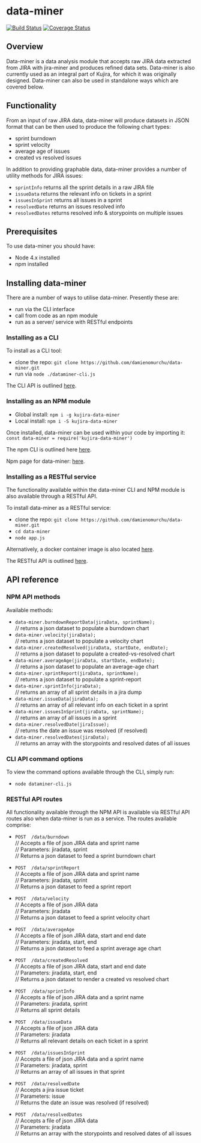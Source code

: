 ---
---

# data-miner #
[![Build Status](https://travis-ci.org/damienomurchu/data-miner.svg?branch=develop)](https://travis-ci.org/damienomurchu/data-miner)
[![Coverage Status](https://coveralls.io/repos/damienomurchu/data-miner/badge.svg?branch=develop)](https://coveralls.io/github/damienomurchu/data-miner?branch=develop)


## Overview ##

Data-miner is a data analysis module that accepts raw JIRA data extracted from JIRA with jira-miner and produces refined data sets. Data-miner is also currently used as an integral part of Kujira, for which it was originally designed. Data-miner can also be used in standalone ways which are covered below.


## Functionality ##

From an input of raw JIRA data, data-miner will produce datasets in JSON format that can be then used to produce the following chart types:

* sprint burndown
* sprint velocity
* average age of issues
* created vs resolved issues

<insert-screenshots-of-graphs-here>

In addition to providing graphable data, data-miner provides a number of utility methods for JIRA issues:

* `sprintInfo` returns all the sprint details in a raw JIRA file
* `issueData` returns the relevant info on tickets in a sprint
* `issuesInSprint` returns all issues in a sprint
* `resolvedDate` returns an issues resolved info
* `resolvedDates` returns resolved info & storypoints on multiple issues


## Prerequisites ##

To use data-miner you should have:

* Node 4.x installed <insert-links-to-installs>
* npm installed <insert-links-to-installs>


## Installing data-miner ##

There are a number of ways to utilise data-miner. Presently these are:

* run via the CLI interface
* call from code as an npm module
* run as a server/ service with RESTful endpoints


### Installing as a CLI ###

To install as a CLI tool:

* clone the repo: `git clone https://github.com/damienomurchu/data-miner.git`
* run via `node ./dataminer-cli.js`

The CLI API is outlined [here](#cli-api-command-options). 


### Installing as an NPM module ###

* Global install: `npm i -g kujira-data-miner`
* Local install: `npm i -S kujira-data-miner`

Once installed, data-miner can be used within your code by importing it:  
 `const data-miner = require('kujira-data-miner')`

The npm CLI is outlined here [here](#npm-api-methods). 

Npm page for data-miner: [here](https://www.npmjs.com/package/kujira-data-miner). 


### Installing as a RESTful service ###

The functionality available within the data-miner CLI and NPM module is also available through a RESTful API. 

To install data-miner as a RESTful service:

* clone the repo: `git clone https://github.com/damienomurchu/data-miner.git`
* `cd data-miner`
* `node app.js`

Alternatively, a docker container image is also located [here](https://hub.docker.com/r/kujiraproject/kujira/
).

The RESTful API is outlined [here](#restful-api-routes). 


## API reference ## 

### NPM API methods ###

Available methods:
* `data-miner.burndownReportData(jiraData, sprintName);`  
 // returns a json dataset to populate a burndown chart
* `data-miner.velocity(jiraData);`  
 // returns a json dataset to populate a velocity chart
* `data-miner.createdResolved(jiraData, startDate, endDate);`  
 // returns a json dataset to populate a created-vs-resolved chart
* `data-miner.averageAge(jiraData, startDate, endDate);`  
 // returns a json dataset to populate an average-age chart
* `data-miner.sprintReport(jiraData, sprintName);`  
 // returns a json dataset to populate a sprint-report
* `data-miner.sprintInfo(jiraData);`  
 // returns an array of all sprint details in a jira dump
* `data-miner.issueData(jiraData);`  
 // returns an array of all relevant info on each ticket in a sprint
* `data-miner.issuesInSprint(jiraData, sprintName);`  
 // returns an array of all issues in a sprint
* `data-miner.resolvedDate(jiraIssue);`  
 // returns the date an issue was resolved (if resolved)
* `data-miner.resolvedDates(jiraData);`  
 // returns an array with the storypoints and resolved dates of all issues


### CLI API command options ###

To view the command options available through the CLI, simply run:

* `node dataminer-cli.js`


### RESTful API routes ###

All functionality available through the NPM API is available via RESTful API routes also when data-miner is run as a service. The routes available comprise:

* `POST  /data/burndown`  
// Accepts a file of json JIRA data and sprint name  
// Parameters: jiradata, sprint  
// Returns a json dataset to feed a sprint burndown chart  

* `POST  /data/sprintReport`  
// Accepts a file of json JIRA data and sprint name  
// Parameters: jiradata, sprint  
// Returns a json dataset to feed a sprint report   

* `POST  /data/velocity`  
// Accepts a file of json JIRA data  
// Parameters: jiradata  
// Returns a json dataset to feed a sprint velocity chart  

* `POST  /data/averageAge`  
// Accepts a file of json JIRA data, start and end date  
// Parameters: jiradata, start, end  
// Returns a json dataset to feed a sprint average age chart  

* `POST  /data/createdResolved`  
// Accepts a file of json JIRA data, start and end date  
// Parameters: jiradata, start, end  
// Returns a json dataset to render a created vs resolved chart  

* `POST  /data/sprintInfo`  
// Accepts a file of json JIRA data and a sprint name  
// Parameters: jiradata, sprint  
// Returns all sprint details  

* `POST  /data/issueData`  
// Accepts a file of json JIRA data  
// Parameters: jiradata  
// Returns all relevant details on each ticket in a sprint  

* `POST  /data/issuesInSprint`  
// Accepts a file of json JIRA data and a sprint name  
// Parameters: jiradata, sprint  
// Returns an array of all issues in that sprint  

* `POST  /data/resolvedDate`  
// Accepts a jira issue ticket  
// Parameters: issue  
// Returns the date an issue was resolved (if resolved)  

* `POST  /data/resolvedDates`  
// Accepts a file of json JIRA data  
// Parameters: jiradata  
// Returns an array with the storypoints and resolved dates of all issues  
